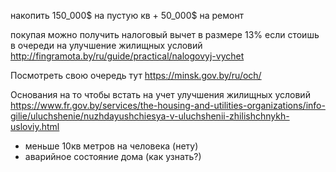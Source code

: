 накопить 150_000$ на пустую кв + 50_000$ на ремонт

покупая можно получить налоговый вычет в размере 13% если стоишь в очереди на улучшение жилищных условий
http://fingramota.by/ru/guide/practical/nalogovyj-vychet

Посмотреть свою очередь тут
https://minsk.gov.by/ru/och/

Основания на то чтобы встать на учет улучшения жилищных условий
https://www.fr.gov.by/services/the-housing-and-utilities-organizations/info-gilie/uluchshenie/nuzhdayushchiesya-v-uluchshenii-zhilishchnykh-usloviy.html
- меньше 10кв метров на человека (нету)
- аварийное состояние дома (как узнать?)